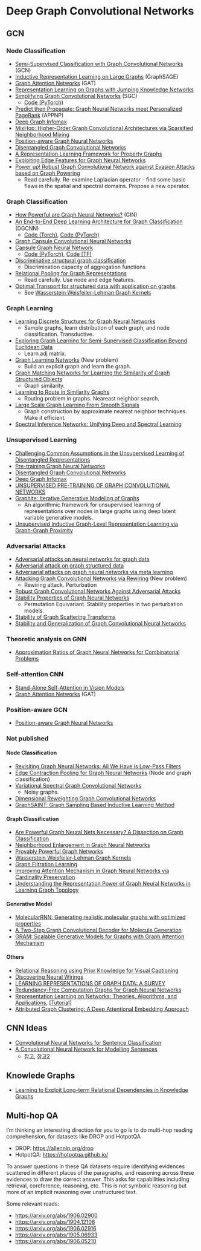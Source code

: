 # Deep Graph Convolutional Networks

## GCN
### Node Classification
- [Semi-Supervised Classification with Graph Convolutional Networks](https://arxiv.org/abs/1609.02907) (GCN)
- [Inductive Representation Learning on Large Graphs](https://arxiv.org/abs/1706.02216) (GraphSAGE)
- [Graph Attention Networks](https://arxiv.org/abs/1710.10903) (GAT)
- [Representation Learning on Graphs with Jumping Knowledge Networks](https://arxiv.org/abs/1806.03536)
- [Simplifying Graph Convolutional Networks](https://arxiv.org/abs/1902.07153) (SGC)
	- [Code (PyTorch)](https://github.com/Tiiiger/SGC)
- [Predict then Propagate: Graph Neural Networks meet Personalized PageRank](https://openreview.net/forum?id=H1gL-2A9Ym) (APPNP)
- [Deep Graph Infomax](https://arxiv.org/pdf/1809.10341.pdf)
- [MixHop: Higher-Order Graph Convolutional Architectures via Sparsified Neighborhood Mixing](https://arxiv.org/abs/1905.00067)
- [Position-aware Graph Neural Networks](http://proceedings.mlr.press/v97/you19b.html)
- [Disentangled Graph Convolutional Networks](http://proceedings.mlr.press/v97/ma19a/ma19a.pdf)
- [A Representation Learning Framework for Property Graphs](https://yaobaiwei.github.io/papers/PGE_KDD19.pdf)
- [Exploiting Edge Features for Graph Neural Networks](http://openaccess.thecvf.com/content_CVPR_2019/papers/Gong_Exploiting_Edge_Features_for_Graph_Neural_Networks_CVPR_2019_paper.pdf)
- [Power up! Robust Graph Convolutional Network against Evasion Attacks based on Graph Powering](https://arxiv.org/pdf/1905.10029.pdf)
	- Read carefully. Re-examine Laplacian operator - find some basic flaws in the spatial and spectral domains. Propose a new operator.

### Graph Classification
- [How Powerful are Graph Neural Networks?](https://arxiv.org/abs/1810.00826) (GIN)
- [An End-to-End Deep Learning Architecture for Graph Classiﬁcation](https://www.cse.wustl.edu/~muhan/papers/AAAI_2018_DGCNN.pdf) (DGCNN)
	- [Code (Torch)](https://github.com/muhanzhang/DGCNN), [Code (PyTorch)](https://github.com/muhanzhang/pytorch_DGCNN)
- [Graph Capsule Convolutional Neural Networks](https://arxiv.org/abs/1805.08090)
- [Capsule Graph Neural Network](https://openreview.net/forum?id=Byl8BnRcYm)
	- [Code (PyTorch)](https://github.com/benedekrozemberczki/CapsGNN), [Code (TF)](https://github.com/XinyiZ001/CapsGNN)
- [Discriminative structural graph classification](https://arxiv.org/pdf/1905.13422.pdf)
	- Discrimination capacity of aggregation functions
- [Relational Pooling for Graph Representations](https://arxiv.org/abs/1903.02541)
	- Read carefully. Use node and edge features.
- [Optimal Transport for structured data with application on graphs](http://proceedings.mlr.press/v97/titouan19a/titouan19a.pdf)
	- See [Wasserstein Weisfeiler-Lehman Graph Kernels](https://arxiv.org/pdf/1906.01277.pdf)

### Graph Learning
- [Learning Discrete Structures for Graph Neural Networks](https://arxiv.org/abs/1903.11960) 
	- Sample graphs, learn distribution of each graph, and node classification. Transductive.
- [Exploring Graph Learning for Semi-Supervised Classification Beyond Euclidean Data](https://arxiv.org/abs/1904.10146) 
	- Learn adj matrix.
- [Graph Learning Networks](https://graphreason.github.io/papers/7.pdf) (New problem)
	- Build an explicit graph and learn the graph.
- [Graph Matching Networks for Learning the Similarity of Graph Structured Objects](https://arxiv.org/abs/1904.12787)
	- Graph similarity.
- [Learning to Route in Similarity Graphs](http://proceedings.mlr.press/v97/baranchuk19a/baranchuk19a.pdf)
	- Routing problem in graphs. Neareast neighbor search.
- [Large Scale Graph Learning From Smooth Signals](https://openreview.net/forum?id=ryGkSo0qYm)
	- Graph construction by approximate neareat neighbor techniques. Make it efficient.
- [Spectral Inference Networks: Unifying Deep and Spectral Learning](https://arxiv.org/abs/1806.02215)

### Unsupervised Learning
- [Challenging Common Assumptions in the Unsupervised Learning of Disentangled Representations](https://arxiv.org/pdf/1811.12359.pdf)
- [Pre-training Graph Neural Networks](https://arxiv.org/pdf/1905.12265.pdf)
- [Disentangled Graph Convolutional Networks](http://proceedings.mlr.press/v97/ma19a/ma19a.pdf)
- [Deep Graph Infomax](https://arxiv.org/pdf/1809.10341.pdf)
- [UNSUPERVISED PRE-TRAINING OF GRAPH CONVOLUTIONAL NETWORKS](https://acbull.github.io/pdf/iclr19-pretrain.pdf)
- [Graphite: Iterative Generative Modeling of Graphs](https://arxiv.org/abs/1803.10459)
	- An algorithmic framework for unsupervised learning of representations over nodes in large graphs using deep latent variable generative models.
- [Unsupervised Inductive Graph-Level Representation Learning via Graph-Graph Proximity](http://web.cs.ucla.edu/~yzsun/papers/2019_IJCAI_UGraphEMB.pdf)

### Adversarial Attacks
- [Adversarial attacks on neural networks for graph data](https://arxiv.org/pdf/1805.07984.pdf)
- [Adversarial attack on graph structured data](https://arxiv.org/pdf/1806.02371.pdf)
- [Adversarial attacks on graph neural networks via meta learning](https://openreview.net/pdf?id=Bylnx209YX)
- [Attacking Graph Convolutional Networks via Rewiring](https://arxiv.org/pdf/1906.03750.pdf) (New problem)
	- Rewiring attack. Perturbation
- [Robust Graph Convolutional Networks Against Adversarial Attacks](http://pengcui.thumedialab.com/papers/RGCN.pdf)
- [Stability Properties of Graph Neural Networks](https://arxiv.org/pdf/1905.04497.pdf)
	- Permutation Equivariant. Stability properties in two perturbation models.
- [Stability of Graph Scattering Transforms](https://arxiv.org/pdf/1906.04784.pdf)
- [Stability and Generalization of Graph Convolutional Neural Networks](https://arxiv.org/pdf/1905.01004.pdf)

### Theoretic analysis on GNN
- [Approximation Ratios of Graph Neural Networks for Combinatorial Problems](https://arxiv.org/pdf/1905.10261.pdf)

### Self-attention CNN
- [Stand-Alone Self-Attention in Vision Models](https://arxiv.org/pdf/1906.05909.pdf)
- [Graph Attention Networks](https://arxiv.org/abs/1710.10903) (GAT)

### Position-aware GCN
- [Position-aware Graph Neural Networks](http://proceedings.mlr.press/v97/you19b.html)

### Not published
#### Node Classification
- [Revisiting Graph Neural Networks: All We Have is Low-Pass Filters](https://arxiv.org/pdf/1905.09550.pdf)
- [Edge Contraction Pooling for Graph Neural Networks](https://arxiv.org/pdf/1905.10990.pdf) (Node and graph classification)
- [Variational Spectral Graph Convolutional Networks](https://arxiv.org/pdf/1906.01852.pdf)
	- Noisy graphs.
- [Dimensional Reweighting Graph Convolutional Networks](https://arxiv.org/pdf/1907.02237.pdf)
- [GraphSAINT: Graph Sampling Based Inductive Learning Method](https://arxiv.org/pdf/1907.04931.pdf)

#### Graph Classification
- [Are Powerful Graph Neural Nets Necessary? A Dissection on Graph Classification](https://arxiv.org/pdf/1905.04579.pdf)
- [Neighborhood Enlargement in Graph Neural Networks](https://arxiv.org/pdf/1905.08509.pdf)
- [Provably Powerful Graph Networks](https://arxiv.org/pdf/1905.11136.pdf)
- [Wasserstein Weisfeiler-Lehman Graph Kernels](https://arxiv.org/pdf/1906.01277.pdf)
- [Graph Filtration Learning](https://arxiv.org/pdf/1905.10996.pdf)
- [Improving Attention Mechanism in Graph Neural Networks via Cardinality Preservation](https://arxiv.org/pdf/1907.02204.pdf)
- [Understanding the Representation Power of Graph Neural Networks in Learning Graph Topology](https://arxiv.org/pdf/1907.05008.pdf)

#### Generative Model
- [MolecularRNN: Generating realistic molecular graphs with optimized properties](https://arxiv.org/pdf/1905.13372.pdf)
- [A Two-Step Graph Convolutional Decoder for Molecule Generation](https://arxiv.org/pdf/1906.03412.pdf)
- [GRAM: Scalable Generative Models for Graphs with Graph Attention Mechanism](https://arxiv.org/pdf/1906.01861.pdf)

#### Others
- [Relational Reasoning using Prior Knowledge for Visual Captioning](https://arxiv.org/pdf/1906.01290.pdf)
- [Discovering Neural Wirings](https://arxiv.org/pdf/1906.00586.pdf)
- [LEARNING REPRESENTATIONS OF GRAPH DATA: A SURVEY](https://arxiv.org/pdf/1906.02989.pdf)
- [Redundancy-Free Computation Graphs for Graph Neural Networks](https://arxiv.org/pdf/1906.03707.pdf)
- [Representation Learning on Networks: Theories, Algorithms, and Applications](https://dl.acm.org/citation.cfm?id=3320095), [[Tutorial]](http://snap.stanford.edu/proj/embeddings-www/)
- [Attributed Graph Clustering: A Deep Attentional Embedding Approach](https://arxiv.org/pdf/1906.06532.pdf)


## CNN Ideas
- [Convolutional Neural Networks for Sentence Classification](https://arxiv.org/pdf/1408.5882.pdf)
- [A Convolutional Neural Network for Modelling Sentences](https://www.aclweb.org/anthology/P14-1062)
	- [참고](https://ratsgo.github.io/deep%20learning/2017/10/09/CNNs/), [참고2](https://ratsgo.github.io/natural%20language%20processing/2017/08/16/deepNLP/)

## Knowlede Graphs
- [Learning to Exploit Long-term Relational Dependencies in Knowledge Graphs](https://arxiv.org/pdf/1905.04914.pdf)

## Multi-hop QA
I’m thinking an interesting direction for you to go is to do multi-hop reading comprehension, for datasets like DROP and HotpotQA
- DROP: https://allennlp.org/drop
- HotpotQA: https://hotpotqa.github.io/

To answer questions in these QA datasets require identifying evidences scattered in different places of the paragraphs, and reasoning across these evidences to draw the correct answer. This asks for capabilities including retrieval, coreference, reasoning, etc. This is not symbolic reasoning but more of an implicit reasoning over unstructured text.

Some relevant reads:
- https://arxiv.org/abs/1906.02900
- https://arxiv.org/abs/1904.12106
- https://arxiv.org/abs/1906.02916
- https://arxiv.org/abs/1905.06933
- https://arxiv.org/abs/1906.05210 

